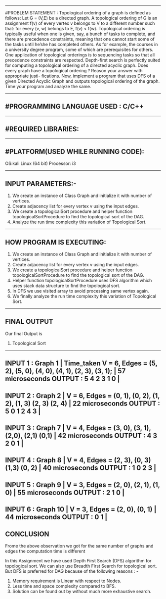 ---------------------------------------------------------------------------------------------------------------------------------------------
#PROBLEM STATEMENT :
Topological ordering of a graph is defined as follows: Let G = (V,E) be a directed graph. A
topological ordering of G is an assignment f(v) of every vertex v belongs to V to a different number such
that: for every (v, w) belongs to E, f(v) < f(w). Topological ordering is typically useful when one
is given, say, a bunch of tasks to complete, and there are precedence constraints, meaning
that one cannot start some of the tasks until he’she has completed others. As for example,
the courses in a university degree program, some of which are prerequisites for others. One
application of topological orderings is to sequencing tasks so that all precedence constraints
are respected. Depth-first search is perfectly suited for computing a topological ordering of a
directed acyclic graph.
Does every graph have a topological ordering ? Reason your answer with appropriate justi-
fications. Now, implement a program that uses DFS of a given Directed Acyclic Graph and
outputs topological ordering of the graph. Time your program and analyze the same.

--------------------------------------------------------------------------------------------------------------------------------------------
#PROGRAMMING LANGUAGE USED : C/C++
-------------------------------------------------------------------------------------------------------------------------------------------

--------------------------------------------------------------------------------------------------------------------------------------------
#REQUIRED LIBRARIES:
-------------------------------------------------------------------------------------------------------------------------------------------

<iostream>
<fstream>
<iomanip>
<chrono>
<cstring>

--------------------------------------------------------------------------------------------------------------------------------------------
#PLATFORM(USED WHILE RUNNING CODE):
--------------------------------------------------------------------------------------------------------------------------------------------

OS:kali Linux (64 bit)
Processor: i3

--------------------------------------------------------------------------------------------------------------------------------------------
INPUT PARAMETERS:-
--------------------------------------------------------------------------------------------------------------------------------------------

1.	We create an instance of Class Graph and initialize it with number of vertices.
2.	Create adjacency list for every vertex v using the input edges.
3.	We create a topologicalSort procedure and helper function topologicalSortProcedure to find the topological sort of the DAG.
4.	Analyze the run time complexity this variation of Topological Sort. 


--------------------------------------------------------------------------------------------------------------------------------------------
HOW PROGRAM IS EXECUTING:
--------------------------------------------------------------------------------------------------------------------------------------------

1.	We create an instance of Class Graph and initialize it with number of vertices.
2.	Create adjacency list for every vertex v using the input edges.
3.	We create a topologicalSort procedure and helper function topologicalSortProcedure to find the topological sort of the DAG.
4.	Helper function topologicalSortProcedure uses DFS algorithm which uses stack data structure to find the topological sort.
5.	In DFS we use visited array to avoid processing same vertex again.
4.	We finally analyze the run time complexity this variation of Topological Sort.

--------------------------------------------------------------------------------------------------------------------------------------------
FINAL OUTPUT
--------------------------------------------------------------------------------------------------------------------------------------------

Our final Output is 
1. Topological Sort
--------------------------------------------------------------------------------------------------------------------------------------------
INPUT 1 : Graph 1							|	Time_taken
	V = 6,  Edges = (5, 2), (5, 0), (4, 0), (4, 1), (2, 3), (3, 1); |	57 microseconds 
OUTPUT : 5 4 2 3 1 0 							|
---------------------------------------------------------------------------------------------------------------------------------------	
INPUT 2 : Graph 2							|
	V = 6,  Edges = (0, 1), (0, 2), (1, 2), (1, 3) (2, 3) (2, 4)	|	22 microseconds
OUTPUT : 5 0 1 2 4 3 							|
---------------------------------------------------------------------------------------------------------------------------------------
INPUT 3 : Graph 7							|
	V = 4,  Edges = (3, 0), (3, 1), (2,0),  (2,1) (0,1)		|	42 microseconds
OUTPUT :  4 3 2 0 1 							|
---------------------------------------------------------------------------------------------------------------------------------------
INPUT 4 : Graph 8							|
	V = 4,  Edges =  (2, 3), (0, 3) (1,3) (0, 2)			|	40 microseconds
OUTPUT : 1 0 2 3 							|
---------------------------------------------------------------------------------------------------------------------------------------
INPUT 5 : Graph 9							|
	V = 3,  Edges = (2, 0), (2, 1), (1, 0)				|	55 microseconds
OUTPUT : 2 1 0 								|
---------------------------------------------------------------------------------------------------------------------------------------
INPUT 6 : Graph 10							|
	V = 3,  Edges = (2, 0), (0, 1)	 				|	44 microseconds
OUTPUT : 0 1 								|
-------------------------------------------------------------------------------------------------------------------------------------------

CONCLUSION
--------------------------------------------------------------------------------------------------------------------------------------------
Frome the above observation we got for the same number of graphs and edges the computation time is different

In this Assignment we have used Depth First Search (DFS) algorithm  for topological sort. We can also use Breadth First Search for topological sort.
But DFS is preferred for DAG because of the following reasons : -
1. Memory requirement is Linear with respect to Nodes.
2. Less time and space complexity compared to BFS.
3. Solution can be found out by without much more exhaustive search.
